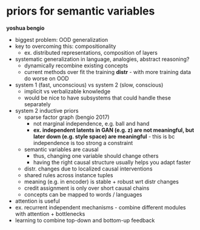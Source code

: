 # priors for semantic variables

**yoshua bengio**

- biggest problem: OOD generalization
- key to overcoming this: compositionality
  - ex. distributed representations, composition of layers
- systematic generalization in language, analogies, abstract reasoning?
  - dynamically recombine existing concepts
  - current methods over fit the training **distr** - with more training data do worse on OOD
- system 1 (fast, unconscious) vs system 2 (slow, conscious)
  - implicit vs verbalizable knowledge
  - would be nice to have subsystems that could handle these separately
- system 2 inductive priors
  - sparse factor graph (bengio 2017)
    - not marginal independence, e.g. ball and hand
    - **ex. independent latents in GAN (e.g. z) are not meaningful, but later down (e.g. style space) are meaningful** - this is bc independence is too strong a constraint
  - semantic variables are causal
    - thus, changing one variable should change others
    - having the right causal structure usually helps you adapt faster
  - distr. changes due to localized causal interventions
  - shared rules across instance tuples
  - meaning (e.g. in encoder) is stable + robust wrt distr changes
  - credit assignment is only over short causal chains
  - concepts can be mapped to words / languages
- attention is useful
- ex. recurrent independent mechanisms - combine different modules with attention + bottlenecks
- learning to combine top-down and bottom-up feedback
